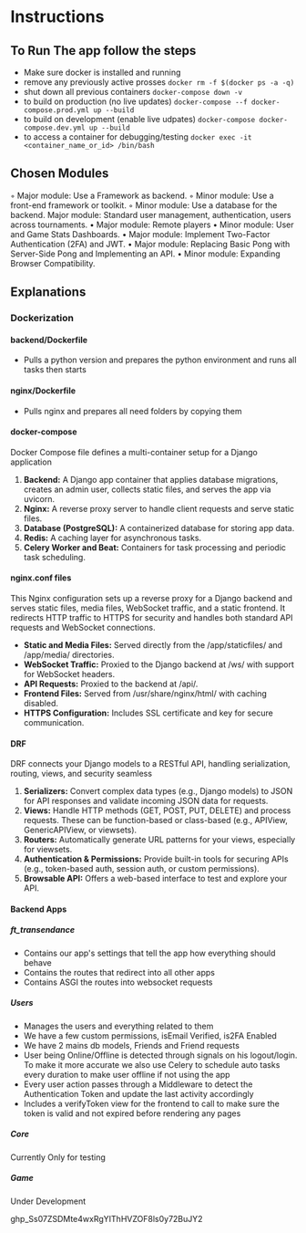 # Instructions

## To Run The app follow the steps

- Make sure docker is installed and running
- remove any previously active prosses `docker rm -f $(docker ps -a -q)`
- shut down all previous containers `docker-compose down -v`
- to build on production (no live updates) `docker-compose --f docker-compose.prod.yml up --build`
- to build on development (enable live udpates) `docker-compose docker-compose.dev.yml up --build`
- to access a container for debugging/testing `docker exec -it <container_name_or_id> /bin/bash`

## Chosen Modules

 ◦ Major module: Use a Framework as backend.
 ◦ Minor module: Use a front-end framework or toolkit.
 ◦ Minor module: Use a database for the backend.
  Major module: Standard user management, authentication, users across
 tournaments.
 • Major module: Remote players
• Minor module: User and Game Stats Dashboards.
 • Major module: Implement Two-Factor Authentication (2FA) and JWT.
• Major module: Replacing Basic Pong with Server-Side Pong and Implementing
 an API.
 • Minor module: Expanding Browser Compatibility.
## Explanations

### Dockerization

#### backend/Dockerfile

- Pulls a python version and prepares the python environment and runs all tasks then starts

#### nginx/Dockerfile

- Pulls nginx and prepares all need folders by copying them

#### docker-compose

Docker Compose file defines a multi-container setup for a Django application

1. **Backend:** A Django app container that applies database migrations, creates an admin user, collects static files, and serves the app via uvicorn.
2. **Nginx:** A reverse proxy server to handle client requests and serve static files.
3. **Database (PostgreSQL):** A containerized database for storing app data.
4. **Redis:** A caching layer for asynchronous tasks.
5. **Celery Worker and Beat:** Containers for task processing and periodic task scheduling.

#### nginx.conf files

This Nginx configuration sets up a reverse proxy for a Django backend and serves static files, media files, WebSocket traffic, and a static frontend. It redirects HTTP traffic to HTTPS for security and handles both standard API requests and WebSocket connections.

- **Static and Media Files:** Served directly from the /app/staticfiles/ and /app/media/ directories.
- **WebSocket Traffic:** Proxied to the Django backend at /ws/ with support for WebSocket headers.
- **API Requests:** Proxied to the backend at /api/.
- **Frontend Files:** Served from /usr/share/nginx/html/ with caching disabled.
- **HTTPS Configuration:** Includes SSL certificate and key for secure communication.

#### DRF

DRF connects your Django models to a RESTful API, handling serialization, routing, views, and security seamless

1. **Serializers:** Convert complex data types (e.g., Django models) to JSON for API responses and validate incoming JSON data for requests.
2. **Views:** Handle HTTP methods (GET, POST, PUT, DELETE) and process requests. These can be function-based or class-based (e.g., APIView, GenericAPIView, or viewsets).
3. **Routers:** Automatically generate URL patterns for your views, especially for viewsets.
4. **Authentication & Permissions:** Provide built-in tools for securing APIs (e.g., token-based auth, session auth, or custom permissions).
5. **Browsable API:** Offers a web-based interface to test and explore your API.

#### Backend Apps

##### ft_transendance

- Contains our app's settings that tell the app how everything should behave
- Contains the routes that redirect into all other apps
- Contains ASGI the routes into websocket requests

##### Users

- Manages the users and everything related to them
- We have a few custom permissions, isEmail Verified, is2FA Enabled
- We have 2 mains db models, Friends and Friend requests
- User being Online/Offline is detected through signals on his logout/login. To make it more accurate we also use Celery to schedule auto tasks every duration to make user offline if not using the app
- Every user action passes through a Middleware to detect the Authentication Token and update the last activity accordingly
- Includes a verifyToken view for the frontend to call to make sure the token is valid and not expired before rendering any pages

##### Core

Currently Only for testing

##### Game

Under Development

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